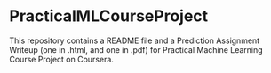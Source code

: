 # PracticalMLCourseProject
This repository contains a README file and a Prediction Assignment Writeup (one in .html, and one in .pdf) for Practical Machine Learning Course Project on Coursera.
